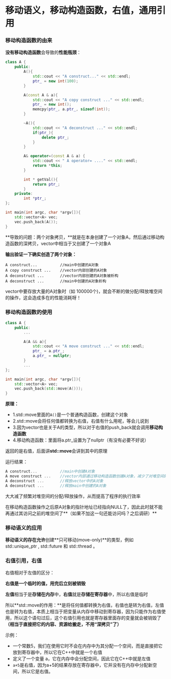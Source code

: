 # 移动语义，移动构造函数，右值，通用引用

### 移动构造函数的由来 <a id="&#x79FB;&#x52A8;&#x6784;&#x9020;&#x51FD;&#x6570;&#x7684;&#x7531;&#x6765;"></a>

**没有移动构造函数**会导致的**性能瓶颈**：

```cpp
class A {
    public:
        A(){
            std::cout << "A construct..." << std::endl;
            ptr_ = new int(100);
        }

        A(const A & a){
            std::cout << "A copy construct ..." << std::endl;
            ptr_ = new int();
            memcpy(ptr_, a.ptr_, sizeof(int));
        }

        ~A(){
            std::cout << "A deconstruct ..." << std::endl;
            if(ptr_){
                delete ptr_;
            }
        }

        A& operator=(const A & a) {
            std::cout << " A operator= ...." << std::endl;
            return *this;
        }

        int * getVal(){
            return ptr_;
        }
    private:
        int *ptr_;
};

int main(int argc, char *argv[]){
    std::vector<A> vec;
    vec.push_back(A());
}
```

**导致的问题：两个对象拷贝，**就是在本身创建了一个对象A，然后通过移动构造函数的深拷贝，vector中相当于又创建了一个对象A

**输出验证一下确实创造了两个对象：**

```text
A construct...          //main中创建的A对象
A copy construct ...    //vector内部创建的A对象
A deconstruct ...       //vector内部创建的A对象被析构
A deconstruct ...       //main中创建的A对象析构
```

vector中要存放大量的A对象时（如 100000个\)，就会不断的做分配/释放堆空间的操作，这会造成多在的性能消耗呀！

### 移动构造函数的使用 <a id="&#x79FB;&#x52A8;&#x6784;&#x9020;&#x51FD;&#x6570;&#x7684;&#x4F7F;&#x7528;"></a>

```cpp
class A {
    public:
        ...

        A(A && a){
            std::cout << "A move construct ..." << std::endl;
            ptr_ = a.ptr_;
            a.ptr_ = nullptr;
        }
        ...
};

int main(int argc, char *argv[]){
    std::vector<A> vec;
    vec.push_back(std::move(A()));
}
```

**原理：**

* 1.std::move里面的`A()`是一个普通构造函数，创建这个对象
* 2.std::move会将任何值都转换为右值，右值有什么用呢，等会儿说到
* 3.因为vector也是关于A的类型，所以对于右值的push\_back就会调用**移动构造函数**
* 4.移动构造函数：里面将a.ptr\_设置为了nullptr（有没有必要不好说）

返回的是右值，后面讲**std::move**会讲到其中的原理

运行结果：

```cpp
A construct...          //main中创建A对象
A move construct ...    //vector内部通过移动构造函数创建A对象，减少了对堆空间的频繁操作
A deconstruct ...       //释放vector中的A对象
A deconstruct ...       //释放main中创建的A对象
```

大大减了频繁对堆空间的分配/释放操作，从而提高了程序的执行效率

在移动构造函数操作之后原A对象的指针地址已经指向NULL了，因此此时就不能再通过其访问之前的堆空间了**（如果不加这一句还能访问吗？之后调研）**

### **移动语义的应用**

**移动语义的存在允许**创建**只可移动\(move-only\)**的类型，例如 std::unique\_ptr , std::future 和 std::thread 。

### 右值引用，右值

右值相对于左值的区分：

**右值是一个临时的值，用完后立刻被销毁**

**左值**相当于是**存储在内存**中，**右值**就是**存储在寄存器**中，所以右值是临时

所以**std::move的作用：**是将任何值都转换为右值，右值也是转为右值，左值也是转为右值，本质上相当于把变量从内存中移动到寄存器，因为只能作为右值使用，所以这个语句过后，这个右值引用也就是寄存器里面存的变量就会被销毁了 **（相当于直接把它的内容、资源给搬走，不用“深拷贝”了）**

示例：

* 一个常数5，我们在使用它时不会在内存中为其分配一个空间，而是直接把它放到寄存器中，所以它在C++中就是一个右值
* 定义了一个变量 a，它在内存中会分配空间，因此它在C++中就是左值
* `a+5`是右值，因为a+5的结果存放在寄存器中，它并没有在内存中分配新空间，所以它是右值。





